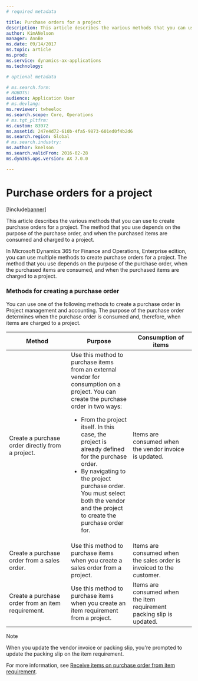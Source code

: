 ```yaml
---
# required metadata

title: Purchase orders for a project
description: This article describes the various methods that you can use to create purchase orders for a project. The method that you use depends on the purpose of the purchase order, and when the purchased items are consumed and charged to a project.
author: KimANelson
manager: AnnBe
ms.date: 09/14/2017
ms.topic: article
ms.prod: 
ms.service: dynamics-ax-applications
ms.technology: 

# optional metadata

# ms.search.form: 
# ROBOTS: 
audience: Application User
# ms.devlang: 
ms.reviewer: twheeloc
ms.search.scope: Core, Operations
# ms.tgt_pltfrm: 
ms.custom: 83972
ms.assetid: 247e4d72-610b-4fa5-9873-601ed0f4b2d6
ms.search.region: Global
# ms.search.industry: 
ms.author: knelson
ms.search.validFrom: 2016-02-28
ms.dyn365.ops.version: AX 7.0.0

---
```


# Purchase orders for a project

[!include[banner](../includes/banner.md)]


This article describes the various methods that you can use to create purchase orders for a project. The method that you use depends on the purpose of the purchase order, and when the purchased items are consumed and charged to a project.

In Microsoft Dynamics 365 for Finance and Operations, Enterprise edition, you can use multiple methods to create purchase orders for a project. The method that you use depends on the purpose of the purchase order, when the purchased items are consumed, and when the purchased items are charged to a project.

### Methods for creating a purchase order

You can use one of the following methods to create a purchase order in Project management and accounting. The purpose of the purchase order determines when the purchase order is consumed and, therefore, when items are charged to a project.

<table>
<colgroup>
<col width="33%" />
<col width="33%" />
<col width="33%" />
</colgroup>
<thead>
<tr class="header">
<th>Method</th>
<th>Purpose</th>
<th>Consumption of items</th>
</tr>
</thead>
<tbody>
<tr class="odd">
<td>Create a purchase order directly from a project.</td>
<td>Use this method to purchase items from an external vendor for consumption on a project. You can create the purchase order in two ways:
<ul>
<li>From the project itself. In this case, the project is already defined for the purchase order.</li>
<li>By navigating to the project purchase order. You must select both the vendor and the project to create the purchase order for.</li>
</ul></td>
<td>Items are consumed when the vendor invoice is updated.</td>
</tr>
<tr class="even">
<td>Create a purchase order from a sales order.</td>
<td>Use this method to purchase items when you create a sales order from a project.</td>
<td>Items are consumed when the sales order is invoiced to the customer.</td>
</tr>
<tr class="odd">
<td>Create a purchase order from an item requirement.</td>
<td>Use this method to purchase items when you create an item requirement from a project.</td>
<td>Items are consumed when the item requirement packing slip is updated.</td>
</tr>
</tbody>
</table>

> [!NOTE] 
> When you update the vendor invoice or packing slip, you're prompted to update the packing slip on the item requirement.

For more information, see [Receive items on purchase order from item requirement](tasks/receive-items-purchase-order-item-requirement.md).

